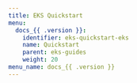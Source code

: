 ```yaml
---
title: EKS Quickstart
menu:
  docs_{{ .version }}:
    identifier: eks-quickstart-eks
    name: Quickstart
    parent: eks-guides
    weight: 20
menu_name: docs_{{ .version }}
---
```


